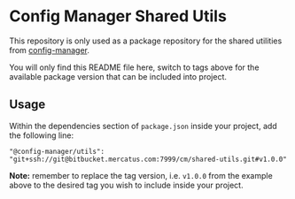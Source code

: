 Config Manager Shared Utils
================

This repository is only used as a package repository for the shared utilities from [config-manager](https://bitbucket.mercatus.com/projects/MCT/repos/config-manager/browse/app/src/shared/utils).

You will only find this README file here, switch to tags above for the available package version that can be included into project.

## Usage

Within the dependencies section of `package.json` inside your project, add the following line:
```
"@config-manager/utils": "git+ssh://git@bitbucket.mercatus.com:7999/cm/shared-utils.git#v1.0.0"
```
**Note:** remember to replace the tag version, i.e. `v1.0.0` from the example above to the desired tag you wish to include inside your project.